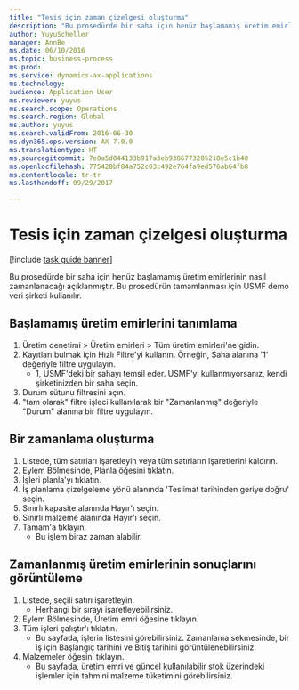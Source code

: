 ```yaml
--- 
title: "Tesis için zaman çizelgesi oluşturma"
description: "Bu prosedürde bir saha için henüz başlamamış üretim emirlerinin nasıl zamanlanacağı açıklanmıştır."
author: YuyuScheller
manager: AnnBe
ms.date: 06/10/2016
ms.topic: business-process
ms.prod: 
ms.service: dynamics-ax-applications
ms.technology: 
audience: Application User
ms.reviewer: yuyus
ms.search.scope: Operations
ms.search.region: Global
ms.author: yuyus
ms.search.validFrom: 2016-06-30
ms.dyn365.ops.version: AX 7.0.0
ms.translationtype: HT
ms.sourcegitcommit: 7e0a5d044133b917a3eb9386773205218e5c1b40
ms.openlocfilehash: 775428bf84a752c03c492e764fa9ed576ab64fb8
ms.contentlocale: tr-tr
ms.lasthandoff: 09/29/2017

---
```

# <a name="create-a-schedule-for-a-site"></a>Tesis için zaman çizelgesi oluşturma

[!include [task guide banner](../../includes/task-guide-banner.md)]

Bu prosedürde bir saha için henüz başlamamış üretim emirlerinin nasıl zamanlanacağı açıklanmıştır.  Bu prosedürün tamamlanması için USMF demo veri şirketi kullanılır.


## <a name="identify-production-orders-that-are-not-started"></a>Başlamamış üretim emirlerini tanımlama
1. Üretim denetimi > Üretim emirleri > Tüm üretim emirleri'ne gidin.
2. Kayıtları bulmak için Hızlı Filtre'yi kullanın. Örneğin, Saha alanına '1' değeriyle filtre uygulayın.
    * 1, USMF'deki bir sahayı temsil eder. USMF'yi kullanmıyorsanız, kendi şirketinizden bir saha seçin.  
3. Durum sütunu filtresini açın.
4. "tam olarak" filtre işleci kullanılarak bir "Zamanlanmış" değeriyle "Durum" alanına bir filtre uygulayın.

## <a name="create-a-schedule"></a>Bir zamanlama oluşturma
1. Listede, tüm satırları işaretleyin veya tüm satırların işaretlerini kaldırın.
2. Eylem Bölmesinde, Planla öğesini tıklatın.
3. İşleri planla'yı tıklatın.
4. İş planlama çizelgeleme yönü alanında 'Teslimat tarihinden geriye doğru' seçin.
5. Sınırlı kapasite alanında Hayır'ı seçin.
6. Sınırlı malzeme alanında Hayır'ı seçin.
7. Tamam'a tıklayın.
    * Bu işlem biraz zaman alabilir.  

## <a name="view-the-result-of-scheduled-production-orders"></a>Zamanlanmış üretim emirlerinin sonuçlarını görüntüleme
1. Listede, seçili satırı işaretleyin.
    * Herhangi bir sırayı işaretleyebilirsiniz.  
2. Eylem Bölmesinde, Üretim emri öğesine tıklayın.
3. Tüm işleri çalıştır'ı tıklatın.
    * Bu sayfada, işlerin listesini görebilirsiniz. Zamanlama sekmesinde, bir iş için Başlangıç tarihini ve Bitiş tarihini görüntülenebilirsiniz.  
4. Malzemeler öğesini tıklayın.
    * Bu sayfada, üretim emri ve güncel kullanılabilir stok üzerindeki işlemler için tahmini malzeme tüketimini görebilirsiniz.  


